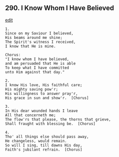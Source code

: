 
## 290.  I Know Whom I Have Believed
[edit](https://docs.google.com/document/d/1nF1jbNvGNPIt5MfYKOSqeRIDp406Hqdf/edit?mode=html)



    1.
    Since on my Saviour I believed,
    His beams around me shine;
    The Spirit's witness I received,
    I know that He is mine.

    Chorus:
    "I know whom I have believed,
    and am persuaded that He is able
    To keep what I have committed
    unto Him against that day."

    2.
    I know His love, His faithful care;
    His mighty saving pow'r;
    His willingness to answer pray'r,
    His grace in sun and show'r.  [Chorus]

    3.
    In His dear wounded hands I leave
    All that concerneth me;
    The flow'rs that please, the thorns that grieve,
    Shall fraught with blessing be.  [Chorus]

    4.
    Tho' all things else should pass away,
    He changeless, would remain.
    So will I sing, till dawns His day,
    Faith's jubilant refrain.  [Chorus]
